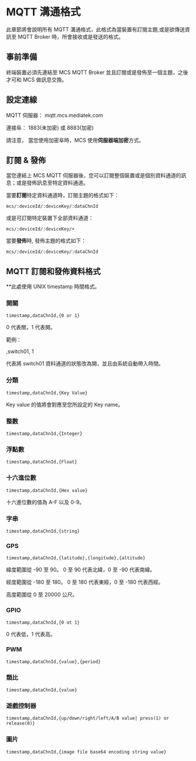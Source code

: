 # MQTT 溝通格式

此章節將會說明所有 MQTT 溝通格式，此格式為當裝置有訂閱主題,或是欲傳送資訊至 MQTT Broker 時，所會接收或是發送的格式。


## 事前準備

終端裝置必須先連結至 MCS MQTT Broker 並且訂閱或是發佈至一個主題，之後才可和 MCS 做訊息交換。


## 設定連線

MQTT 伺服器： mqtt.mcs.mediatek.com

連接阜： 1883(未加密) 或 8883(加密)

請注意， 當您使用加密阜時，MCS 使用**伺服器端加密**方式。

## 訂閱 & 發佈

當您連結上 MCS MQTT 伺服器後，您可以訂閱整個裝置或是個別資料通道的訊息；或是發佈訊息至特定資料通道。

當要**訂閱**特定資料通道時，訂閱主題的格式如下：

```
mcs/:deviceId/:deviceKey/:dataChnId
```

或是可訂閱特定裝置下全部資料通道：

```
mcs/:deviceId/:deviceKey/+
```

當要**發佈**時, 發佈主題的格式如下：

```
mcs/:deviceId/:deviceKey/:dataChnId
```

## MQTT 訂閱和發佈資料格式

**此處使用 UNIX timestamp 時間格式。

### 開關

```
timestamp,dataChnId,{0 or 1}

```
0 代表關，1 代表開。

範例：

,switch01, 1

代表將 switch01 資料通道的狀態改為開，並且由系統自動帶入時間。

### 分類
```
timestamp,dataChnId,{Key Value}
```
Key value 的值將會對應至您所設定的 Key name。

### 整數
```
timestamp,dataChnId,{Integer}
```

### 浮點數
```
timestamp,dataChnId,{Float}
```

### 十六進位數
```
timestamp,dataChnId,{Hex value}
```
十六進位數的值為 A-F 以及 0-9。

### 字串
```
timestamp,dataChnId,{string}
```

### GPS
```
timestamp,dataChnId,{latitude},{longitude},{altitude}
```

緯度範圍從 -90 至 90。 0 至 90 代表北緯，0 至 -90 代表南緯。

經度範圍從 -180 至 180。 0 至 180 代表東經，0 至 -180 代表西經。

高度範圍從 0 至 20000 公尺。

### GPIO
```
timestamp,dataChnId,{0 ot 1}
```
0 代表低，1 代表高。

### PWM
```
timestamp,dataChnId,{value},{period}

```

### 類比
```
timestamp,dataChnId,{value}

```

### 遊戲控制器
```
timestamp,dataChnId,{up/down/right/left/A/B value| press(1) or release(0)}

```

### 圖片
```
timestamp,dataChnId,{image file base64 encoding string value}

```

